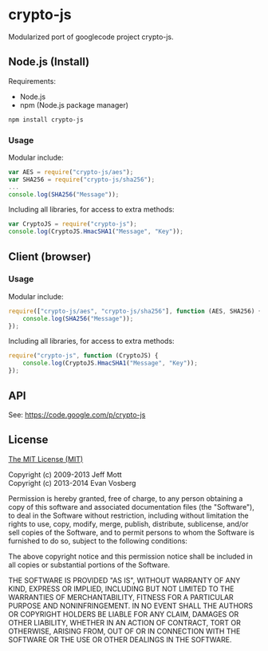 # crypto-js

Modularized port of googlecode project crypto-js.

## Node.js (Install)

Requirements:
* Node.js
* npm (Node.js package manager)

```bash
npm install crypto-js
```

### Usage

Modular include:
```javascript
var AES = require("crypto-js/aes");
var SHA256 = require("crypto-js/sha256");
...
console.log(SHA256("Message"));
```

Including all libraries, for access to extra methods:
```javascript
var CryptoJS = require("crypto-js");
console.log(CryptoJS.HmacSHA1("Message", "Key"));
```

## Client (browser)

### Usage

Modular include:
```javascript
require(["crypto-js/aes", "crypto-js/sha256"], function (AES, SHA256) {
    console.log(SHA256("Message"));
});
```

Including all libraries, for access to extra methods:
```javascript
require("crypto-js", function (CryptoJS) {
    console.log(CryptoJS.HmacSHA1("Message", "Key"));
});
```

## API

See: https://code.google.com/p/crypto-js

## License

[The MIT License (MIT)](http://opensource.org/licenses/MIT)

Copyright (c) 2009-2013 Jeff Mott  
Copyright (c) 2013-2014 Evan Vosberg

Permission is hereby granted, free of charge, to any person obtaining a copy
of this software and associated documentation files (the "Software"), to deal
in the Software without restriction, including without limitation the rights
to use, copy, modify, merge, publish, distribute, sublicense, and/or sell
copies of the Software, and to permit persons to whom the Software is
furnished to do so, subject to the following conditions:

The above copyright notice and this permission notice shall be included in
all copies or substantial portions of the Software.

THE SOFTWARE IS PROVIDED "AS IS", WITHOUT WARRANTY OF ANY KIND, EXPRESS OR
IMPLIED, INCLUDING BUT NOT LIMITED TO THE WARRANTIES OF MERCHANTABILITY,
FITNESS FOR A PARTICULAR PURPOSE AND NONINFRINGEMENT. IN NO EVENT SHALL THE
AUTHORS OR COPYRIGHT HOLDERS BE LIABLE FOR ANY CLAIM, DAMAGES OR OTHER
LIABILITY, WHETHER IN AN ACTION OF CONTRACT, TORT OR OTHERWISE, ARISING FROM,
OUT OF OR IN CONNECTION WITH THE SOFTWARE OR THE USE OR OTHER DEALINGS IN
THE SOFTWARE.